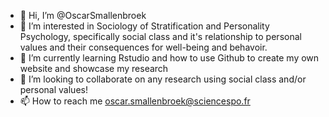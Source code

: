 - 👋 Hi, I’m @OscarSmallenbroek
- 👀 I’m interested in Sociology of Stratification and Personality Psychology, 
      specifically social class and it's relationship to personal values and their consequences for well-being and behavoir.
- 🌱 I’m currently learning Rstudio and how to use Github to create my own website and showcase my research
- 💞️ I’m looking to collaborate on any research using social class and/or personal values!
- 📫 How to reach me oscar.smallenbroek@sciencespo.fr

<!---
OscarSmallenbroek/OscarSmallenbroek is a ✨ special ✨ repository because its `README.md` (this file) appears on your GitHub profile.
You can click the Preview link to take a look at your changes.
--->

